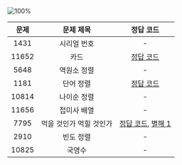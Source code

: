 ![100%](https://progress-bar.dev/3/?scale=9&title=progress&width=500&color=babaca&suffix=/9)

| 문제 | 문제 제목 | 정답 코드 |
| :--: | :--: | :--: |
| 1431 | 시리얼 번호 | - |
| 11652 | 카드 | [정답 코드](../0x0F/solutions/11652.cpp) |
| 5648 | 역원소 정렬 | - |
| 1181 | 단어 정렬 | [정답 코드](../0x0F/solutions/1181.cpp) |
| 10814 | 나이순 정렬 | - |
| 11656 | 접미사 배열 | - |
| 7795 | 먹을 것인가 먹힐 것인가 | [정답 코드](../0x0F/solutions/7795.cpp), [별해 1](../0x0F/solutions/7795_1.cpp) |
| 2910 | 빈도 정렬 | - |
| 10825 | 국영수 | - |
